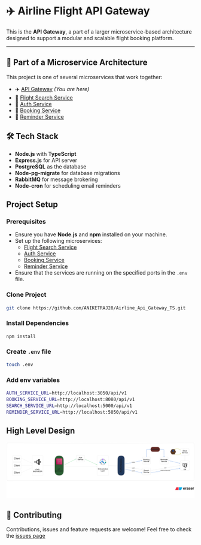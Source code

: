 # ✈️ Airline Flight API Gateway

This is the **API Gateway**, a part of a larger microservice-based architecture designed to support a modular and scalable flight booking platform.

---

## 🧱 Part of a Microservice Architecture

This project is one of several microservices that work together:

- ✈️ [API Gateway](.) _(You are here)_
- 🚪 [Flight Search Service](https://github.com/ANIKETRAJ28/Airline_Flight_Search_Service_TS)
- 🔐 [Auth Service](https://github.com/ANIKETRAJ28/Airline_Auth_Service_TS)
- 🚪 [Booking Service](https://github.com/ANIKETRAJ28/Airline_Booking_Service_TS)
- 🔔 [Reminder Service](https://github.com/ANIKETRAJ28/Airline_Reminder_Service_TS)

## 🛠 Tech Stack

- **Node.js** with **TypeScript**
- **Express.js** for API server
- **PostgreSQL** as the database
- **Node-pg-migrate** for database migrations
- **RabbitMQ** for message brokering
- **Node-cron** for scheduling email reminders
<!-- - **Swagger** for API documentation
- **Jest** for testing -->
<!-- - **Docker** (if used) -->

## Project Setup

### Prerequisites

- Ensure you have **Node.js** and **npm** installed on your machine.
- Set up the following microservices:
  - [Flight Search Service](https://github.com/ANIKETRAJ28/Airline_Flight_Search_Service_TS)
  - [Auth Service](https://github.com/ANIKETRAJ28/Airline_Auth_Service_TS)
  - [Booking Service](https://github.com/ANIKETRAJ28/Airline_Booking_Service_TS)
  - [Reminder Service](https://github.com/ANIKETRAJ28/Airline_Reminder_Service_TS)
- Ensure that the services are running on the specified ports in the `.env` file.

### Clone Project

```bash
git clone https://github.com/ANIKETRAJ28/Airline_Api_Gateway_TS.git
```

### Install Dependencies

```
npm install
```

### Create `.env` file

```bash
touch .env
```

### Add env variables

```bash
AUTH_SERVICE_URL=http://localhost:3050/api/v1
BOOKING_SERVICE_URL=http://localhost:8080/api/v1
SEARCH_SERVICE_URL=http://localhost:5000/api/v1
REMINDER_SERVICE_URL=http://localhost:5050/api/v1
```

## High Level Design

<img src="./high_level.svg"/>

## 🤝 Contributing

Contributions, issues and feature requests are welcome!
Feel free to check the [issues page](../../issues)

